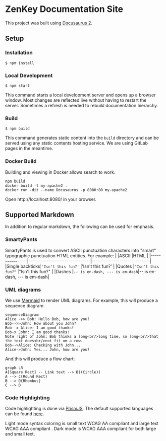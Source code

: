 # ZenKey Documentation Site

This project was built using [Docusaurus 2](https://docusaurus.io/).

## Setup

### Installation
```
$ npm install
```

### Local Development
```
$ npm start
```
This command starts a local development server and opens up a browser window. Most changes are reflected live without having to restart the server. Sometimes a refresh is needed to rebuild documentation hierarchy.

### Build
```
$ npm build
```
This command generates static content into the `build` directory and can be served using any static contents hosting service. We are using GitLab pages in the meantime.

### Docker Build

Building and viewing in Docker allows search to work.

```
npm build
docker build -t my-apache2 .
docker run -dit --name Docusaurus -p 8080:80 my-apache2
```

Open http://localhost:8080/ in your browser.

## Supported Markdown

In addition to regular markdown, the following can be used for emphasis.

### SmartyPants
SmartyPants is used to convert ASCII punctuation characters into "smart" typographic punctuation HTML entities. For example:
| |ASCII |HTML |
|----------------|-------------------------------|-----------------------------|
|Single backticks|`'Isn't this fun?'` |'Isn't this fun?' |
|Quotes |`"Isn't this fun?"` |"Isn't this fun?" |
|Dashes |`-- is en-dash, --- is em-dash`|-- is en-dash, --- is em-dash|

### UML diagrams

We use [Mermaid](https://mermaidjs.github.io/) to render UML diagrams. For example, this will produce a sequence diagram:
```mermaid
sequenceDiagram
Alice ->> Bob: Hello Bob, how are you?
Bob-->>John: How about you John?
Bob--x Alice: I am good thanks!
Bob-x John: I am good thanks!
Note right of John: Bob thinks a long<br/>long time, so long<br/>that the text does<br/>not fit on a row.
Bob-->Alice: Checking with John...
Alice->John: Yes... John, how are you?
```
And this will produce a flow chart:

```mermaid
graph LR
A[Square Rect] -- Link text --> B((Circle))
A --> C(Round Rect)
B --> D{Rhombus}
C --> D
```
### Code Highlighting

Code highlighting is done via [PrismJS](https://github.com/FormidableLabs/prism-react-renderer). The default supported languages can be found [here](https://github.com/FormidableLabs/prism-react-renderer/blob/master/src/vendor/prism/includeLangs.js).

Light mode syntax coloring is small text WCAG AA compliant and large text WCAG AAA compliant . Dark mode is WCAG AAA compliant for both large and small text.